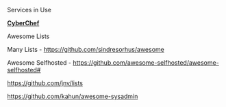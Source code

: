 Services in Use

**[CyberChef](https://github.com/gchq/CyberChef/)**



Awesome Lists

Many Lists - https://github.com/sindresorhus/awesome

Awesome Selfhosted - https://github.com/awesome-selfhosted/awesome-selfhosted#

https://github.com/jnv/lists

https://github.com/kahun/awesome-sysadmin
